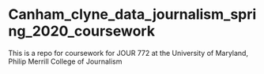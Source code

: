 # Canham_clyne_data_journalism_spring_2020_coursework
This is a repo for coursework for JOUR 772 at the University of Maryland, Philip Merrill College of Journalism
